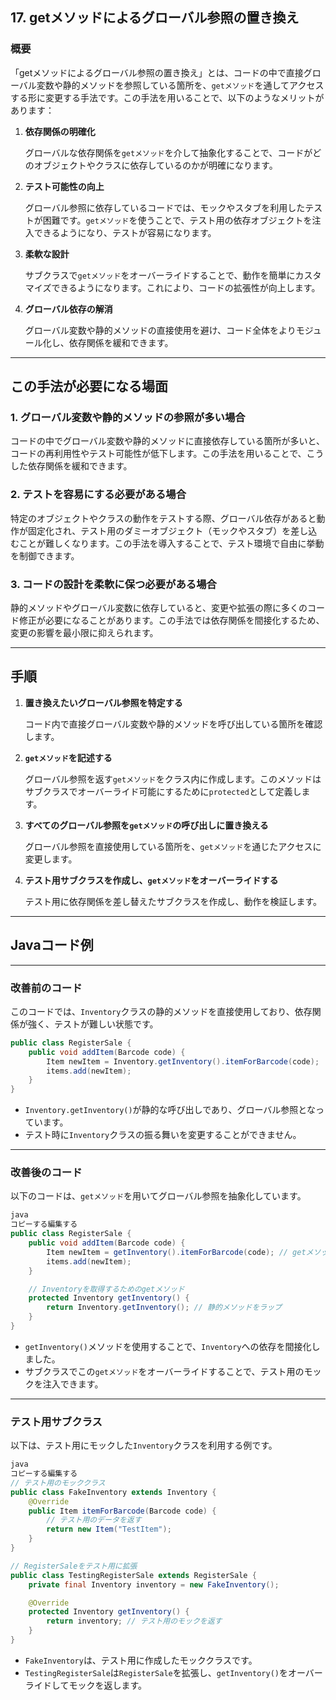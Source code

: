 ## 17. getメソッドによるグローバル参照の置き換え

### **概要**

「getメソッドによるグローバル参照の置き換え」とは、コードの中で直接グローバル変数や静的メソッドを参照している箇所を、`getメソッド`を通してアクセスする形に変更する手法です。この手法を用いることで、以下のようなメリットがあります：

1. **依存関係の明確化**
    
    グローバルな依存関係を`getメソッド`を介して抽象化することで、コードがどのオブジェクトやクラスに依存しているのかが明確になります。
    
2. **テスト可能性の向上**
    
    グローバル参照に依存しているコードでは、モックやスタブを利用したテストが困難です。`getメソッド`を使うことで、テスト用の依存オブジェクトを注入できるようになり、テストが容易になります。
    
3. **柔軟な設計**
    
    サブクラスで`getメソッド`をオーバーライドすることで、動作を簡単にカスタマイズできるようになります。これにより、コードの拡張性が向上します。
    
4. **グローバル依存の解消**
    
    グローバル変数や静的メソッドの直接使用を避け、コード全体をよりモジュール化し、依存関係を緩和できます。
    

---

## **この手法が必要になる場面**

### **1. グローバル変数や静的メソッドの参照が多い場合**

コードの中でグローバル変数や静的メソッドに直接依存している箇所が多いと、コードの再利用性やテスト可能性が低下します。この手法を用いることで、こうした依存関係を緩和できます。

### **2. テストを容易にする必要がある場合**

特定のオブジェクトやクラスの動作をテストする際、グローバル依存があると動作が固定化され、テスト用のダミーオブジェクト（モックやスタブ）を差し込むことが難しくなります。この手法を導入することで、テスト環境で自由に挙動を制御できます。

### **3. コードの設計を柔軟に保つ必要がある場合**

静的メソッドやグローバル変数に依存していると、変更や拡張の際に多くのコード修正が必要になることがあります。この手法では依存関係を間接化するため、変更の影響を最小限に抑えられます。

---

## **手順**

1. **置き換えたいグローバル参照を特定する**
    
    コード内で直接グローバル変数や静的メソッドを呼び出している箇所を確認します。
    
2. **`getメソッド`を記述する**
    
    グローバル参照を返す`getメソッド`をクラス内に作成します。このメソッドはサブクラスでオーバーライド可能にするために`protected`として定義します。
    
3. **すべてのグローバル参照を`getメソッド`の呼び出しに置き換える**
    
    グローバル参照を直接使用している箇所を、`getメソッド`を通じたアクセスに変更します。
    
4. **テスト用サブクラスを作成し、`getメソッド`をオーバーライドする**
    
    テスト用に依存関係を差し替えたサブクラスを作成し、動作を検証します。
    

---

## **Javaコード例**

---

### **改善前のコード**

このコードでは、`Inventory`クラスの静的メソッドを直接使用しており、依存関係が強く、テストが難しい状態です。

```java
public class RegisterSale {
    public void addItem(Barcode code) {
        Item newItem = Inventory.getInventory().itemForBarcode(code);
        items.add(newItem);
    }
}

```

- `Inventory.getInventory()`が静的な呼び出しであり、グローバル参照となっています。
- テスト時に`Inventory`クラスの振る舞いを変更することができません。

---

### **改善後のコード**

以下のコードは、`getメソッド`を用いてグローバル参照を抽象化しています。

```java
java
コピーする編集する
public class RegisterSale {
    public void addItem(Barcode code) {
        Item newItem = getInventory().itemForBarcode(code); // getメソッドを利用
        items.add(newItem);
    }

    // Inventoryを取得するためのgetメソッド
    protected Inventory getInventory() {
        return Inventory.getInventory(); // 静的メソッドをラップ
    }
}

```

- `getInventory()`メソッドを使用することで、`Inventory`への依存を間接化しました。
- サブクラスでこの`getメソッド`をオーバーライドすることで、テスト用のモックを注入できます。

---

### **テスト用サブクラス**

以下は、テスト用にモックした`Inventory`クラスを利用する例です。

```java
java
コピーする編集する
// テスト用のモッククラス
public class FakeInventory extends Inventory {
    @Override
    public Item itemForBarcode(Barcode code) {
        // テスト用のデータを返す
        return new Item("TestItem");
    }
}

// RegisterSaleをテスト用に拡張
public class TestingRegisterSale extends RegisterSale {
    private final Inventory inventory = new FakeInventory();

    @Override
    protected Inventory getInventory() {
        return inventory; // テスト用のモックを返す
    }
}

```

- `FakeInventory`は、テスト用に作成したモッククラスです。
- `TestingRegisterSale`は`RegisterSale`を拡張し、`getInventory()`をオーバーライドしてモックを返します。